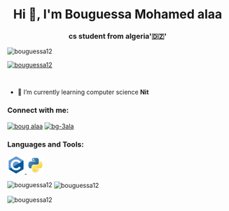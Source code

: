 <h1 align="center">Hi 👋, I'm Bouguessa Mohamed alaa</h1>
<h3 align="center">cs student  from algeria'🇩🇿'</h3>

<p align="left"> <img src="https://komarev.com/ghpvc/?username=bouguessa12&label=Profile%20views&color=0e75b6&style=flat" alt="bouguessa12" /> </p>

<p align="left"> <a href="https://github.com/ryo-ma/github-profile-trophy"><img src="https://github-profile-trophy.vercel.app/?username=bouguessa12" alt="bouguessa12" /></a> </p>

<p align="left"> <a href="https://twitter.com/" target="blank"><img src="https://img.shields.io/twitter/follow/?logo=twitter&style=for-the-badge" alt="" /></a> </p>

- 🌱 I’m currently learning computer science **Nit**

<h3 align="left">Connect with me:</h3>
<p align="left">
<a href="https://fb.com/boug alaa" target="blank"><img align="center" src="https://raw.githubusercontent.com/rahuldkjain/github-profile-readme-generator/master/src/images/icons/Social/facebook.svg" alt="boug alaa" height="30" width="40" /></a>
<a href="https://instagram.com/bg-3ala" target="blank"><img align="center" src="https://raw.githubusercontent.com/rahuldkjain/github-profile-readme-generator/master/src/images/icons/Social/instagram.svg" alt="bg-3ala" height="30" width="40" /></a>
</p>

<h3 align="left">Languages and Tools:</h3>
<p align="left"> <a href="https://www.cprogramming.com/" target="_blank" rel="noreferrer"> <img src="https://raw.githubusercontent.com/devicons/devicon/master/icons/c/c-original.svg" alt="c" width="40" height="40"/> </a> <a href="https://www.python.org" target="_blank" rel="noreferrer"> <img src="https://raw.githubusercontent.com/devicons/devicon/master/icons/python/python-original.svg" alt="python" width="40" height="40"/> </a> </p>

<p><img align="left" src="https://github-readme-stats.vercel.app/api/top-langs?username=bouguessa12&show_icons=true&locale=en&layout=compact" alt="bouguessa12" /></p>

<p>&nbsp;<img align="center" src="https://github-readme-stats.vercel.app/api?username=bouguessa12&show_icons=true&locale=en" alt="bouguessa12" /></p>

<p><img align="center" src="https://github-readme-streak-stats.herokuapp.com/?user=bouguessa12&" alt="bouguessa12" /></p>
